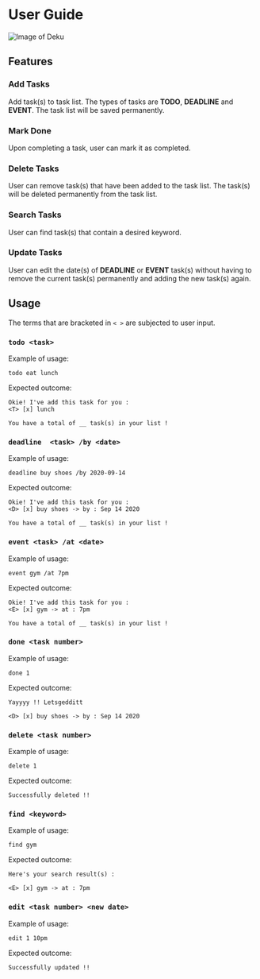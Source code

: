 # User Guide

![Image of Deku](https://media.comicbook.com/2020/03/my-hero-academia-izuku-midoriya-deku-anime-1212926-1280x0.jpeg)

## Features 

### Add Tasks 
Add task(s) to task list. The types of tasks are **TODO**, **DEADLINE** and **EVENT**. The task list will be saved 
permanently.

### Mark Done
Upon completing a task, user can mark it as completed.

### Delete Tasks
User can remove task(s) that have been added to the task list. The task(s) will be deleted permanently from the task list.

### Search Tasks
User can find task(s) that contain a desired keyword.

### Update Tasks
User can edit the date(s) of **DEADLINE** or **EVENT** task(s) without having to remove the current task(s) permanently 
and adding the new task(s) again.

## Usage

The terms that are bracketed in `< >` are subjected to user input. 

### `todo <task>`

Example of usage: 

`todo eat lunch`

Expected outcome:

```
Okie! I've add this task for you :
<T> [x] lunch

You have a total of __ task(s) in your list !
```

### `deadline  <task> /by <date>`

Example of usage: 

`deadline buy shoes /by 2020-09-14`

Expected outcome:

```
Okie! I've add this task for you :
<D> [x] buy shoes -> by : Sep 14 2020

You have a total of __ task(s) in your list !
```

### `event <task> /at <date>`

Example of usage: 

`event gym /at 7pm`

Expected outcome:

```
Okie! I've add this task for you :
<E> [x] gym -> at : 7pm

You have a total of __ task(s) in your list !
```

### `done <task number>`

Example of usage: 

`done 1`

Expected outcome:

```
Yayyyy !! Letsgedditt

<D> [x] buy shoes -> by : Sep 14 2020
```

### `delete <task number>`

Example of usage: 

`delete 1`

Expected outcome:

```
Successfully deleted !!
```

### `find <keyword>`

Example of usage: 

`find gym`

Expected outcome:

```
Here's your search result(s) :

<E> [x] gym -> at : 7pm
```

### `edit <task number> <new date>`

Example of usage: 

`edit 1 10pm`

Expected outcome:

```
Successfully updated !!
```

